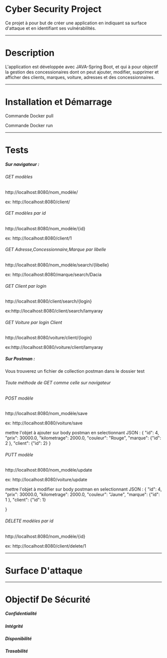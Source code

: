 #  Cyber Security Project
Ce projet à pour but de créer une application en indiquant sa surface d'attaque et en identifiant ses vulnérabilités.
***
# Description
L'application est développée avec JAVA-Spring Boot, et qui à pour objectif la gestion des concessionaires dont on peut ajouter, modifier, supprimer et afficher des clients, marques, voiture, adresses et des concessionnaires.
***
# Installation et Démarrage
Commande Docker pull

Commande Docker run

***
# Tests
##### Sur navigateur :

###### GET modèles
http://localhost:8080/nom_modèle/

ex: http://localhost:8080/client/


###### GET modèles par id
http://localhost:8080/nom_modèle/{id}

ex: http://localhost:8080/client/1


###### GET  Adresse,Concessionnaire,Marque par libelle
http://localhost:8080/nom_modèle/search/{libelle}

ex: http://localhost:8080/marque/search/Dacia


###### GET Client par login
http://localhost:8080/client/search/{login}

ex:http://localhost:8080/client/search/lamyaray


###### GET Voiture par login Client
http://localhost:8080/voiture/client/{login}

ex:http://localhost:8080/voiture/client/lamyaray

##### Sur Postman :

Vous trouverez un fichier de collection postman dans le dossier test

###### Toute méthode de GET comme celle sur navigateur

###### POST modèle
http://localhost:8080/nom_modèle/save

ex: http://localhost:8080/voiture/save

 mettre l'objet à ajouter sur body postman en selectionnant JSON : {
    "id": 4,
    "prix": 30000.0,
    "kilometrage": 2000.0,
    "couleur": "Rouge",
    "marque": {"id": 2 },
    "client": {"id": 2}
}


###### PUTT modèle
http://localhost:8080/nom_modèle/update

ex: http://localhost:8080/voiture/update

 mettre l'objet à modifier sur body postman en selectionnant JSON : {
    "id": 4,
    "prix": 30000.0,
    "kilometrage": 2000.0,
    "couleur": "Jaune",
    "marque": {"id": 1 },
    "client": {"id": 1} 
   
}


###### DELETE modèles par id
http://localhost:8080/nom_modèle/{id}

ex: http://localhost:8080/client/delete/1
***
# Surface D'attaque

***
# Objectif De Sécurité

##### Confidentialité 

##### Intégrité

##### Disponibilité 

##### Trasabilité 
















